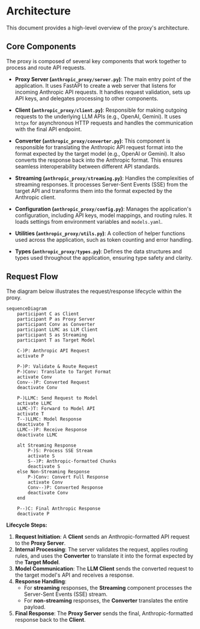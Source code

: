 # Architecture

This document provides a high-level overview of the proxy's architecture.

## Core Components

The proxy is composed of several key components that work together to process and route API requests.

- **Proxy Server (`anthropic_proxy/server.py`)**: The main entry point of the application. It uses FastAPI to create a web server that listens for incoming Anthropic API requests. It handles request validation, sets up API keys, and delegates processing to other components.

- **Client (`anthropic_proxy/client.py`)**: Responsible for making outgoing requests to the underlying LLM APIs (e.g., OpenAI, Gemini). It uses `httpx` for asynchronous HTTP requests and handles the communication with the final API endpoint.

- **Converter (`anthropic_proxy/converter.py`)**: This component is responsible for translating the Anthropic API request format into the format expected by the target model (e.g., OpenAI or Gemini). It also converts the response back into the Anthropic format. This ensures seamless interoperability between different API standards.

- **Streaming (`anthropic_proxy/streaming.py`)**: Handles the complexities of streaming responses. It processes Server-Sent Events (SSE) from the target API and transforms them into the format expected by the Anthropic client.

- **Configuration (`anthropic_proxy/config.py`)**: Manages the application's configuration, including API keys, model mappings, and routing rules. It loads settings from environment variables and `models.yaml`.

- **Utilities (`anthropic_proxy/utils.py`)**: A collection of helper functions used across the application, such as token counting and error handling.

- **Types (`anthropic_proxy/types.py`)**: Defines the data structures and types used throughout the application, ensuring type safety and clarity.

## Request Flow

The diagram below illustrates the request/response lifecycle within the proxy.

```mermaid
sequenceDiagram
    participant C as Client
    participant P as Proxy Server
    participant Conv as Converter
    participant LLMC as LLM Client
    participant S as Streaming
    participant T as Target Model

    C-)P: Anthropic API Request
    activate P

    P-)P: Validate & Route Request
    P-)Conv: Translate to Target Format
    activate Conv
    Conv--)P: Converted Request
    deactivate Conv

    P-)LLMC: Send Request to Model
    activate LLMC
    LLMC-)T: Forward to Model API
    activate T
    T--)LLMC: Model Response
    deactivate T
    LLMC--)P: Receive Response
    deactivate LLMC

    alt Streaming Response
        P-)S: Process SSE Stream
        activate S
        S--)P: Anthropic-formatted Chunks
        deactivate S
    else Non-Streaming Response
        P-)Conv: Convert Full Response
        activate Conv
        Conv--)P: Converted Response
        deactivate Conv
    end

    P--)C: Final Anthropic Response
    deactivate P
```

**Lifecycle Steps:**

1.  **Request Initiation**: A **Client** sends an Anthropic-formatted API request to the **Proxy Server**.
2.  **Internal Processing**: The server validates the request, applies routing rules, and uses the **Converter** to translate it into the format expected by the **Target Model**.
3.  **Model Communication**: The **LLM Client** sends the converted request to the target model's API and receives a response.
4.  **Response Handling**:
    - For **streaming** responses, the **Streaming** component processes the Server-Sent Events (SSE) stream.
    - For **non-streaming** responses, the **Converter** translates the entire payload.
5.  **Final Response**: The **Proxy Server** sends the final, Anthropic-formatted response back to the **Client**.
